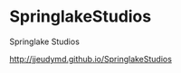 SpringlakeStudios
=================

Springlake Studios

http://jjeudymd.github.io/SpringlakeStudios
